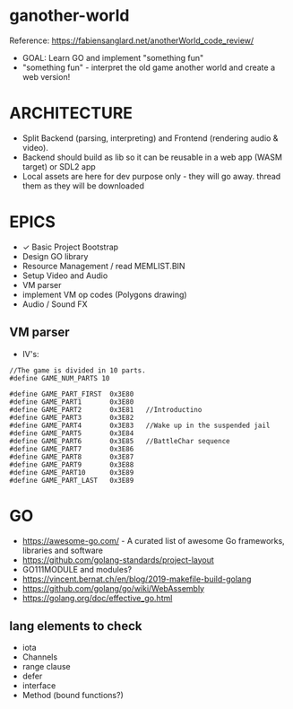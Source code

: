 # ganother-world

Reference: https://fabiensanglard.net/anotherWorld_code_review/

- GOAL: Learn GO and implement "something fun"
- "something fun" - interpret the old game another world and create a web version!

# ARCHITECTURE

- Split Backend (parsing, interpreting) and Frontend (rendering audio & video).
- Backend should build as lib so it can be reusable in a web app (WASM target) or SDL2 app
- Local assets are here for dev purpose only - they will go away. thread them as they will be downloaded

# EPICS

- ✓ Basic Project Bootstrap
- Design GO library
- Resource Management / read MEMLIST.BIN
- Setup Video and Audio
- VM parser
- implement VM op codes (Polygons drawing)
- Audio / Sound FX

## VM parser

- IV's:

```
//The game is divided in 10 parts.
#define GAME_NUM_PARTS 10

#define GAME_PART_FIRST  0x3E80
#define GAME_PART1       0x3E80
#define GAME_PART2       0x3E81   //Introductino
#define GAME_PART3       0x3E82
#define GAME_PART4       0x3E83   //Wake up in the suspended jail
#define GAME_PART5       0x3E84
#define GAME_PART6       0x3E85   //BattleChar sequence
#define GAME_PART7       0x3E86
#define GAME_PART8       0x3E87
#define GAME_PART9       0x3E88
#define GAME_PART10      0x3E89
#define GAME_PART_LAST   0x3E89

```

# GO

- https://awesome-go.com/ - A curated list of awesome Go frameworks, libraries and software
- https://github.com/golang-standards/project-layout
- GO111MODULE and modules?
- https://vincent.bernat.ch/en/blog/2019-makefile-build-golang
- https://github.com/golang/go/wiki/WebAssembly
- https://golang.org/doc/effective_go.html

## lang elements to check
- iota
- Channels
- range clause
- defer
- interface
- Method (bound functions?)
